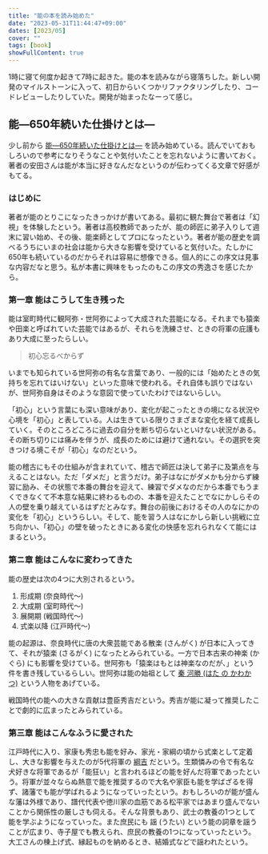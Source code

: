 ```yaml
---
title: "能の本を読み始めた"
date: "2023-05-31T11:44:47+09:00"
dates: [2023/05]
cover: ""
tags: [book]
showFullContent: true
---
```


1時に寝て何度か起きて7時に起きた。能の本を読みながら寝落ちした。新しい開発のマイルストーンに入って、初日からいくつかリファクタリングしたり、コードレビューしたりしていた。開発が始まったなーって感じ。

## 能―650年続いた仕掛けとは―

少し前から [能―650年続いた仕掛けとは―](https://www.shinchosha.co.jp/book/610732/) を読み始めている。読んでいておもしろいので参考になりそうなことや気付いたことを忘れないように書いておく。著者の安田さんは能が本当に好きなんだなというのが伝わってくる文章で好感がもてる。

### はじめに

著者が能のとりこになったきっかけが書いてある。最初に観た舞台で著者は「幻視」を体験したという。著者は高校教師であったが、能の師匠に弟子入りして週末に習い始め、その後、能楽師としてプロになったという。著者が能の歴史を調べるうちにいまの社会は能から大きな影響を受けていると気付いた。たしかに650年も続いているのだからそれは容易に想像できる。個人的にこの序文は見事な内容だなと思う。私が本書に興味をもったのもこの序文の秀逸さを感じたから。

### 第一章 能はこうして生き残った

能は室町時代に観阿弥・世阿弥によって大成された芸能になる。それまでも猿楽や田楽と呼ばれていた芸能ではあるが、それらを洗練させ、ときの将軍の庇護もあり大成に至ったらしい。

> 初心忘るべからず

いまでも知られている世阿弥の有名な言葉であり、一般的には「始めたときの気持ちを忘れてはいけない」といった意味で使われる。それ自体も誤りではないが、世阿弥自身はそのような意図で使っていたわけではないらしい。

「初心」という言葉にも深い意味があり、変化が起こったときの境になる状況や心境を「初心」と表している。人は生きている限りさまざまな変化を経て成長していく。そのところどころに過去の自分を断ち切らないといけない状況がある。その断ち切りには痛みを伴うが、成長のためには避けて通れない。その選択を突きつける境こそが「初心」なのだという。

能の稽古にもその仕組みが含まれていて、稽古で師匠は決して弟子に及第点を与えることはない。ただ「ダメだ」と言うだけ。弟子はなにがダメかも分からず練習に励み、その状態で本番の舞台を迎えて、練習でダメなのだから本番でもうまくできなくて不本意な結果に終わるものの、本番を迎えたことでなにかしらその人の壁を乗り越えているはずだとみなす。舞台の前後におけるその人のなにかの変化を「初心」というらしい。そして、能を習う人はなにかしら新しい挑戦に立ち向かい、「初心」の壁を破ったときにある変化の快感を忘れられなくて能にはまるという。

### 第ニ章 能はこんなに変わってきた

能の歴史は次の4つに大別されるという。

1. 形成期 (奈良時代〜)
2. 大成期 (室町時代〜)
3. 展開期 (戦国時代〜)
4. 式楽以降 (江戸時代〜)

能の起源は、奈良時代に唐の大衆芸能である散楽 (さんがく) が日本に入ってきて、それが猿楽 (さるがく) になったとみられている。一方で日本古来の神楽 (かぐら) にも影響を受けている。世阿弥も「猿楽はもとは神楽なのだが、」という件を書き残しているらしい。世阿弥は能の始祖として [秦 河勝 (はた の かわかつ)](https://ja.wikipedia.org/wiki/%E7%A7%A6%E6%B2%B3%E5%8B%9D) という人物をあげている。

戦国時代の能への大きな貢献は豊臣秀吉だという。秀吉が能に凝って推奨したことで劇的に広まったとみられている。

### 第三章 能はこんなふうに愛された

江戸時代に入り、家康も秀忠も能を好み、家光・家綱の頃から式楽として定着し、大きな影響を与えたのが5代将軍の [綱吉](https://ja.wikipedia.org/wiki/%E5%BE%B3%E5%B7%9D%E7%B6%B1%E5%90%89) だという。生類憐みの令で有名な犬好きな将軍であるが「能狂い」と言われるほどの能を好んだ将軍であったという。将軍が並々ならぬ熱意で能を推奨するので大名や家臣も能を学ばざるを得ず、諸藩でも能が学ばれるようになっていったという。おもしろいのが能が盛んな藩は外様であり、譜代代表や徳川家の血筋である松平家ではあまり盛んでないことから関係性の厳しさも伺える。そんな背景もあり、武士の教養の1つとして能を学ぶようになっていった。また庶民にも 謡 (うたい) という能の詞章を謡うことが広まり、寺子屋でも教えられ、庶民の教養の1つになっていったという。大工さんの棟上げ式、縁起ものを納めるとき、結婚式などで謡われたという。
